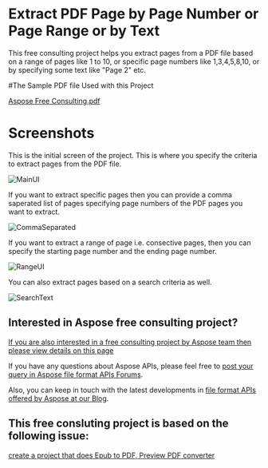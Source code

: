 # Extract PDF Page by Page Number or Page Range or by Text
This free consulting project helps you extract pages from a PDF file based on a range of pages like 1 to 10, or specific page numbers like 1,3,4,5,8,10, or by specifying some text like "Page 2" etc.

#The Sample PDF file Used with this Project

[Aspose Free Consulting.pdf](https://github.com/shahzad-latif/Extract-PDF-Page-by-Page-Number-or-Range-or-Text/files/3809337/Aspose.Free.Consulting.pdf)

# Screenshots

This is the initial screen of the project. This is where you specify the criteria to extract pages from the PDF file. 

![MainUI](https://user-images.githubusercontent.com/1214951/68214633-a31f6d80-ffff-11e9-9160-2f0adcac9bf1.JPG)

If you want to extract specific pages then you can provide a comma saperated list of pages specifying page numbers of the PDF pages you want to extract. 

![CommaSeparated](https://user-images.githubusercontent.com/1214951/68214632-a286d700-ffff-11e9-9715-2a446cdc3b28.png)

If you want to extract a range of page i.e. consective pages, then you can specify the starting page number and the ending page number. 

![RangeUI](https://user-images.githubusercontent.com/1214951/68214634-a31f6d80-ffff-11e9-9be9-df0c4f2bfd0e.png)

You can also extract pages based on a search criteria as well. 

![SearchText](https://user-images.githubusercontent.com/1214951/68214635-a31f6d80-ffff-11e9-8fa6-8f7c77f1a329.png)


## Interested in Aspose free consulting project?
[If you are also interested in a free consulting project by Aspose team then please view details on this page](https://aspose-free-consulting.github.io/)

If you have any questions about Aspose APIs, please feel free to [post your query in Aspose file format APIs Forums](https://forum.aspose.com/). 

Also, you can keep in touch with the latest developments in [file format APIs offered by Aspose at our Blog](https://blog.aspose.com/).

## This free consluting project is based on the following issue:

[ create a project that does Epub to PDF, Preview PDF converter](https://github.com/aspose-free-consulting/projects/issues/16)



